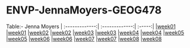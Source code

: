 # ENVP-JennaMoyers-GEOG478
Table:- Jenna Moyers
| :-------------:| :-------------:| :-----:|
|[week01](homework/week01) |[week01](lab/week01)
|[week02](homework/week02) |[week02](lab/week02)
|[week03](homework/week03) |[week03](lab/week03)
|[week04](homework/week04) |[week04](lab/week04)
|[week05](homework/week05) |[week05](lab/week05)
|[week06](homework/week06) |[week06](lab/week06)
|[week07](homework/week07) |[week07](lab/week07)
|[week08](homework/week08) |[week08](lab/week08)